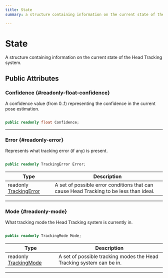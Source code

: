 ```yaml
---
title: State
summary: a structure containing information on the current state of the head tracking system. 

---
```


# State




A structure containing information on the current state of the Head Tracking system.   





## Public Attributes

### Confidence {#readonly-float-confidence}

A confidence value (from 0..1) representing the confidence in the current pose estimation. 

```csharp

public readonly float Confidence;

```






-----------

### Error {#readonly-error}

Represents what tracking error (if any) is present. 

```csharp

public readonly TrackingError Error;

```

| Type | Description  | 
|--|--|
| readonly [TrackingError](/versioned_docs/version-02-Aug-2023/unity-api/api/UnityEngine.XR.MagicLeap/InputSubsystem/Extensions/MLHeadTracking/UnityEngine.XR.MagicLeap.InputSubsystem.Extensions.MLHeadTracking.md#enums-trackingerror) | A set of possible error conditions that can cause Head Tracking to be less than ideal.  |





-----------

### Mode {#readonly-mode}

What tracking mode the Head Tracking system is currently in. 

```csharp

public readonly TrackingMode Mode;

```

| Type | Description  | 
|--|--|
| readonly [TrackingMode](/versioned_docs/version-02-Aug-2023/unity-api/api/UnityEngine.XR.MagicLeap/InputSubsystem/Extensions/MLHeadTracking/UnityEngine.XR.MagicLeap.InputSubsystem.Extensions.MLHeadTracking.md#enums-trackingmode) | A set of possible tracking modes the Head Tracking system can be in.  |





-----------


